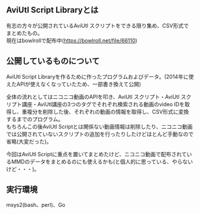 
## AviUtl Script Libraryとは
有志の方々が公開されているAviUtl スクリプトをできる限り集め、CSV形式でまとめたもの。  
現在はbowlrollで配布中(https://bowlroll.net/file/66110)

## 公開しているものについて
AviUtl Script Libraryを作るために作ったプログラムおよびデータ。(2014年に使えたAPIが使えなくなっていたため、一部書き換えて公開)

全体の流れとしてはニコニコ動画のAPIを叩き、AviUtl スクリプト・AviUtl スクリプト講座・AviUtl講座の3つのタグでそれぞれ検索される動画のvideo IDを取得し、重複分を削除した後、それぞれの動画の情報を取得し、CSV形式に変換するまでのプログラム。  
もちろんこの後AviUtl Scriptとは関係ない動画情報は削除したり、ニコニコ動画では公開されていないスクリプトの追加を行ったりしたけどほとんど手動なので省略(大変だった)。

今回はAviUtl Scriptに重点を置いてまとめたけど、ニコニコ動画で配布されているMMDのデータをまとめるのにも使えるかも(と個人的に思っている、やらないけど・・・)。

## 実行環境
msys2(bash、perl)、Go 


